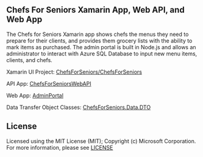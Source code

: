 ## Chefs For Seniors Xamarin App, Web API, and Web App ##

The Chefs for Seniors Xamarin app shows chefs the menus they need to prepare for their clients, and provides them grocery lists with the ability to mark items as purchased.  The admin portal is built in Node.js and allows an administrator to interact with Azure SQL Database to input new menu items, clients, and chefs.  

Xamarin UI Project: [ChefsForSeniors/ChefsForSeniors](https://github.com/laurentran/cfs/blob/master/ChefsForSeniors/ChefsForSeniors)

API App: [ChefsForSeniorsWebAPI](https://github.com/laurentran/cfs/blob/master/ChefsForSeniorsWebAPI)

Web App: [AdminPortal](https://github.com/laurentran/cfs/blob/master/AdminPortal)

Data Transfer Object Classes: [ChefsForSeniors.Data.DTO](https://github.com/laurentran/cfs/blob/master/ChefsForSeniors.Data.DTO)

## License ##
Licensed using the MIT License (MIT); Copyright (c) Microsoft Corporation. For more information, please see [LICENSE](https://github.com/laurentran/cfs/blob/master/LICENSE)
